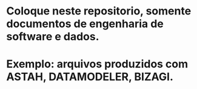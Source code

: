 # Coloque neste repositorio, somente documentos de engenharia de software e dados.
# Exemplo: arquivos produzidos com ASTAH, DATAMODELER, BIZAGI.
